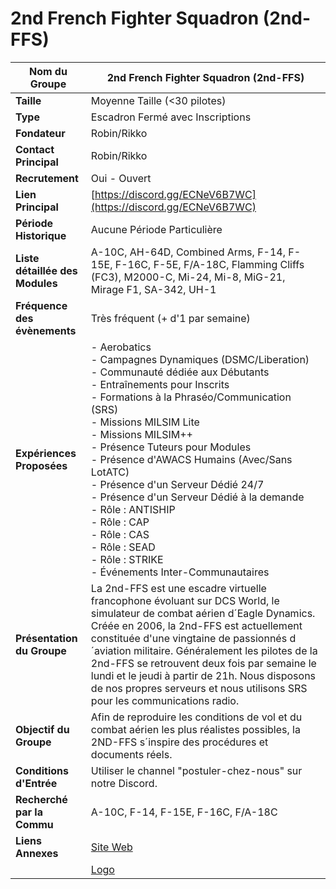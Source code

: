 # 2nd French Fighter Squadron (2nd-FFS)

| **Nom du Groupe** | 2nd French Fighter Squadron (2nd-FFS) |
|-------------------|--------------------------------------|
| **Taille** | Moyenne Taille (<30 pilotes) |
| **Type** | Escadron Fermé avec Inscriptions |
| **Fondateur** | Robin/Rikko |
| **Contact Principal** | Robin/Rikko |
| **Recrutement** | Oui - Ouvert |
| **Lien Principal** | [https://discord.gg/ECNeV6B7WC](https://discord.gg/ECNeV6B7WC) |
| **Période Historique** | Aucune Période Particulière |
| **Liste détaillée des Modules** | A-10C, AH-64D, Combined Arms, F-14, F-15E, F-16C, F-5E, F/A-18C, Flamming Cliffs (FC3), M2000-C, Mi-24, Mi-8, MiG-21, Mirage F1, SA-342, UH-1 |
| **Fréquence des évènements** | Très fréquent (+ d'1 par semaine) |
| **Expériences Proposées** | - Aerobatics<br/>- Campagnes Dynamiques (DSMC/Liberation)<br/>- Communauté dédiée aux Débutants<br/>- Entraînements pour Inscrits<br/>- Formations à la Phraséo/Communication (SRS)<br/>- Missions MILSIM Lite<br/>- Missions MILSIM++<br/>- Présence Tuteurs pour Modules<br/>- Présence d'AWACS Humains (Avec/Sans LotATC)<br/>- Présence d'un Serveur Dédié 24/7<br/>- Présence d'un Serveur Dédié à la demande<br/>- Rôle : ANTISHIP<br/>- Rôle : CAP<br/>- Rôle : CAS<br/>- Rôle : SEAD<br/>- Rôle : STRIKE<br/>- Événements Inter-Communautaires |
| **Présentation du Groupe** | La 2nd-FFS est une escadre virtuelle francophone évoluant sur DCS World, le simulateur de combat aérien d´Eagle Dynamics. Créée en 2006, la 2nd-FFS est actuellement constituée d'une vingtaine de passionnés d´aviation militaire. Généralement les pilotes de la 2nd-FFS se retrouvent deux fois par semaine le lundi et le jeudi à partir de 21h. Nous disposons de nos propres serveurs et nous utilisons SRS pour les communications radio. |
| **Objectif du Groupe** | Afin de reproduire les conditions de vol et du combat aérien les plus réalistes possibles, la 2ND-FFS s´inspire des procédures et documents réels. |
| **Conditions d'Entrée** | Utiliser le channel "postuler-chez-nous" sur notre Discord. |
| **Recherché par la Commu** | A-10C, F-14, F-15E, F-16C, F/A-18C |
| **Liens Annexes** | [Site Web](http://2nd-ffs.fr/) |
| | [Logo](https://prod-fillout-oregon-s3.s3.us-west-2.amazonaws.com/orgid-44212/flowpublicid-nhX7NPcktCus/fa25eb48-463a-496c-98a2-0d508c7eb888-lZR4Yaxi1VSmIVVndWtUIcOp5mgvQChiXZGU34E3x9c6eCOfkyDpr9L3ET0RDiK7PzuNJFMVYryxMFBCTnkujTntSSp1KzKA4zV/2ndFFS_logo_vectorisA.png) |
